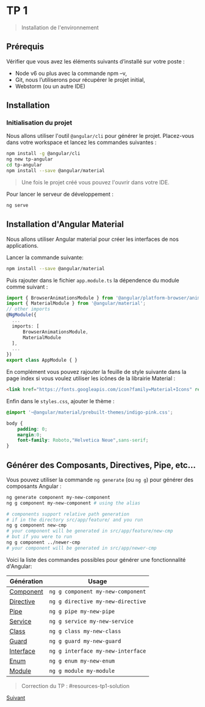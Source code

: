 # TP 1
> Installation de l'environnement

## Prérequis

Vérifier que vous avez les éléments suivants d’installé sur votre poste :

* Node v6 ou plus avec la commande npm –v,
* Git, nous l’utiliserons pour récupérer le projet initial,
* Webstorm (ou un autre IDE)

## Installation
### Initialisation du projet

Nous allons utiliser l'outil `@angular/cli` pour générer le projet. Placez-vous dans votre workspace 
et lancez les commandes suivantes :

```bash
npm install -g @angular/cli
ng new tp-angular
cd tp-angular
npm install --save @angular/material
```

> Une fois le projet créé vous pouvez l'ouvrir dans votre IDE.

Pour lancer le serveur de développement :

```bash
ng serve
```

## Installation d'Angular Material

Nous allons utiliser Angular material pour créer les interfaces de nos applications.

Lancer la commande suivante:
```bash
npm install --save @angular/material
```

Puis rajouter dans le fichier `app.module.ts` la dépendence du module comme suivant :

```typescript
import { BrowserAnimationsModule } from '@angular/platform-browser/animations';
import { MaterialModule } from '@angular/material';
// other imports 
@NgModule({
  ...  
  imports: [
      BrowserAnimationsModule, 
      MaterialModule
  ],
  ...
})
export class AppModule { }
```

En complément vous pouvez rajouter la feuille de style suivante dans la page index si vous voulez utiliser 
les icônes de la librairie Material :

```html
<link href="https://fonts.googleapis.com/icon?family=Material+Icons" rel="stylesheet">
```

Enfin dans le `styles.css`, ajouter le thème :

```css
@import '~@angular/material/prebuilt-themes/indigo-pink.css';

body {
    padding: 0;
    margin:0;
    font-family: Roboto,"Helvetica Neue",sans-serif;
}
```


## Générer des Composants, Directives, Pipe, etc...

Vous pouvez utiliser la commande `ng generate` (ou `ng g`) pour générer des composants Angular : 

```bash
ng generate component my-new-component
ng g component my-new-component # using the alias

# components support relative path generation
# if in the directory src/app/feature/ and you run
ng g component new-cmp
# your component will be generated in src/app/feature/new-cmp
# but if you were to run
ng g component ../newer-cmp
# your component will be generated in src/app/newer-cmp
```
Voici la liste des commandes possibles pour générer une fonctionnalité d'Angular: 

Génération  | Usage
---       | ---
[Component](https://github.com/angular/angular-cli/wiki/generate-component) | `ng g component my-new-component`
[Directive](https://github.com/angular/angular-cli/wiki/generate-directive) | `ng g directive my-new-directive`
[Pipe](https://github.com/angular/angular-cli/wiki/generate-pipe)           | `ng g pipe my-new-pipe`
[Service](https://github.com/angular/angular-cli/wiki/generate-service)     | `ng g service my-new-service`
[Class](https://github.com/angular/angular-cli/wiki/generate-class)         | `ng g class my-new-class`
[Guard](https://github.com/angular/angular-cli/wiki/generate-guard)         | `ng g guard my-new-guard`
[Interface](https://github.com/angular/angular-cli/wiki/generate-interface) | `ng g interface my-new-interface`
[Enum](https://github.com/angular/angular-cli/wiki/generate-enum)           | `ng g enum my-new-enum`
[Module](https://github.com/angular/angular-cli/wiki/generate-module)       | `ng g module my-module`


> Correction du TP : #resources-tp1-solution


[Suivant](tp2-composant-pipe.md)
